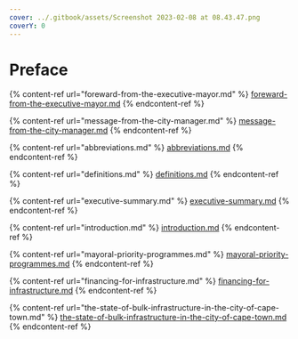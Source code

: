 ```yaml
---
cover: ../.gitbook/assets/Screenshot 2023-02-08 at 08.43.47.png
coverY: 0
---
```


# Preface

{% content-ref url="foreward-from-the-executive-mayor.md" %}
[foreward-from-the-executive-mayor.md](foreward-from-the-executive-mayor.md)
{% endcontent-ref %}

{% content-ref url="message-from-the-city-manager.md" %}
[message-from-the-city-manager.md](message-from-the-city-manager.md)
{% endcontent-ref %}

{% content-ref url="abbreviations.md" %}
[abbreviations.md](abbreviations.md)
{% endcontent-ref %}

{% content-ref url="definitions.md" %}
[definitions.md](definitions.md)
{% endcontent-ref %}

{% content-ref url="executive-summary.md" %}
[executive-summary.md](executive-summary.md)
{% endcontent-ref %}

{% content-ref url="introduction.md" %}
[introduction.md](introduction.md)
{% endcontent-ref %}

{% content-ref url="mayoral-priority-programmes.md" %}
[mayoral-priority-programmes.md](mayoral-priority-programmes.md)
{% endcontent-ref %}

{% content-ref url="financing-for-infrastructure.md" %}
[financing-for-infrastructure.md](financing-for-infrastructure.md)
{% endcontent-ref %}

{% content-ref url="the-state-of-bulk-infrastructure-in-the-city-of-cape-town.md" %}
[the-state-of-bulk-infrastructure-in-the-city-of-cape-town.md](the-state-of-bulk-infrastructure-in-the-city-of-cape-town.md)
{% endcontent-ref %}

